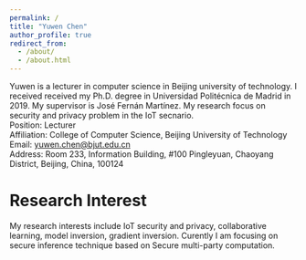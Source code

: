 ```yaml
---
permalink: /
title: "Yuwen Chen"
author_profile: true
redirect_from: 
  - /about/
  - /about.html
---
```


Yuwen is a lecturer in computer science in Beijing university of technology. I received received my Ph.D. degree in Universidad Politécnica de Madrid in 2019. My supervisor is José Fernán Martínez. My research focus on security and privacy problem in the IoT secnario. <br/>
Position: Lecturer<br/>
Affiliation: College of Computer Science, Beijing University of Technology<br/>
Email:       yuwen.chen@bjut.edu.cn<br/>
Address:   Room 233, Information Building, #100 Pingleyuan, Chaoyang District, Beijing, China, 100124<br/>

Research Interest
======
My research interests include IoT security and privacy, collaborative learning, model inversion, gradient inversion. Curently I am focusing on secure inference technique based on Secure multi-party computation. 

